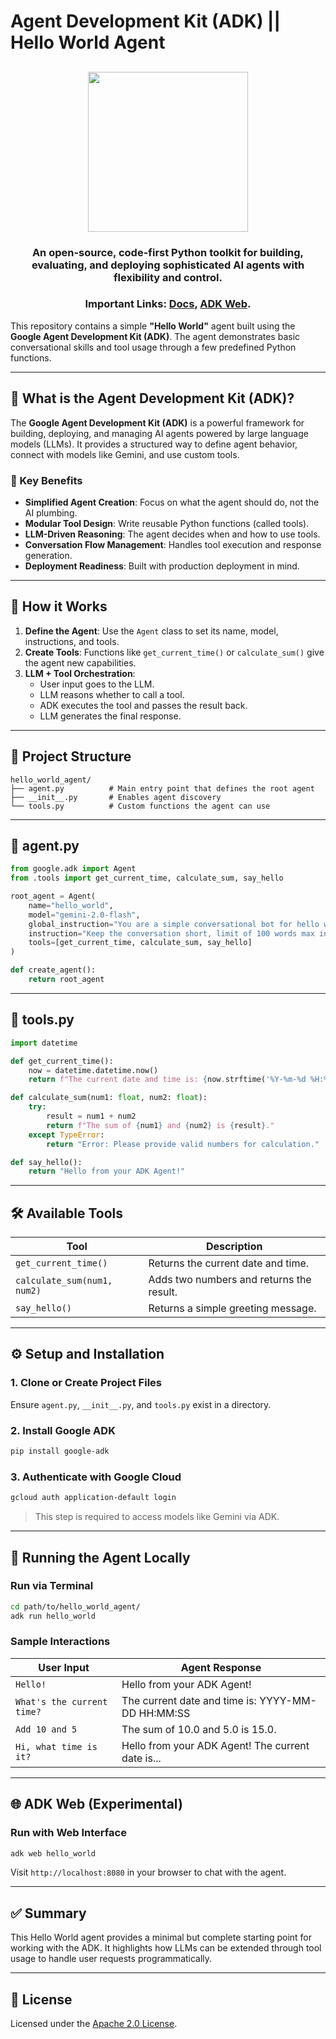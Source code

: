 # Agent Development Kit (ADK) || Hello World Agent




<html>
    <h2 align="center">
      <img src="https://raw.githubusercontent.com/google/adk-python/main/assets/agent-development-kit.png" width="256"/>
    </h2>
    <h3 align="center">
      An open-source, code-first Python toolkit for building, evaluating, and deploying sophisticated AI agents with flexibility and control.
    </h3>
    <h3 align="center">
      Important Links:
      <a href="https://google.github.io/adk-docs/">Docs</a>, 
      <a href="https://github.com/google/adk-web">ADK Web</a>.
    </h3>
</html>


This repository contains a simple **"Hello World"** agent built using the **Google Agent Development Kit (ADK)**. The agent demonstrates basic conversational skills and tool usage through a few predefined Python functions.

---

## 🧠 What is the Agent Development Kit (ADK)?

The **Google Agent Development Kit (ADK)** is a powerful framework for building, deploying, and managing AI agents powered by large language models (LLMs). It provides a structured way to define agent behavior, connect with models like Gemini, and use custom tools.

### 🚀 Key Benefits

- **Simplified Agent Creation**: Focus on what the agent should do, not the AI plumbing.
- **Modular Tool Design**: Write reusable Python functions (called tools).
- **LLM-Driven Reasoning**: The agent decides when and how to use tools.
- **Conversation Flow Management**: Handles tool execution and response generation.
- **Deployment Readiness**: Built with production deployment in mind.

---

## 🧩 How it Works

1. **Define the Agent**: Use the `Agent` class to set its name, model, instructions, and tools.
2. **Create Tools**: Functions like `get_current_time()` or `calculate_sum()` give the agent new capabilities.
3. **LLM + Tool Orchestration**:
   - User input goes to the LLM.
   - LLM reasons whether to call a tool.
   - ADK executes the tool and passes the result back.
   - LLM generates the final response.

---

## 📁 Project Structure

```
hello_world_agent/
├── agent.py          # Main entry point that defines the root agent
├── __init__.py       # Enables agent discovery
└── tools.py          # Custom functions the agent can use
```

---

## 📜 agent.py

```python
from google.adk import Agent
from .tools import get_current_time, calculate_sum, say_hello

root_agent = Agent(
    name="hello_world",
    model="gemini-2.0-flash",
    global_instruction="You are a simple conversational bot for hello world agent.",
    instruction="Keep the conversation short, limit of 100 words max in response.",
    tools=[get_current_time, calculate_sum, say_hello]
)

def create_agent():
    return root_agent
```

---

## 🔧 tools.py

```python
import datetime

def get_current_time():
    now = datetime.datetime.now()
    return f"The current date and time is: {now.strftime('%Y-%m-%d %H:%M:%S')}"

def calculate_sum(num1: float, num2: float):
    try:
        result = num1 + num2
        return f"The sum of {num1} and {num2} is {result}."
    except TypeError:
        return "Error: Please provide valid numbers for calculation."

def say_hello():
    return "Hello from your ADK Agent!"
```

---

## 🛠️ Available Tools

| Tool              | Description                                  |
|-------------------|----------------------------------------------|
| `get_current_time()` | Returns the current date and time.         |
| `calculate_sum(num1, num2)` | Adds two numbers and returns the result. |
| `say_hello()`      | Returns a simple greeting message.          |

---

## ⚙️ Setup and Installation

### 1. Clone or Create Project Files

Ensure `agent.py`, `__init__.py`, and `tools.py` exist in a directory.

### 2. Install Google ADK

```bash
pip install google-adk
```

### 3. Authenticate with Google Cloud

```bash
gcloud auth application-default login
```

> This step is required to access models like Gemini via ADK.

---

## 🧪 Running the Agent Locally

### Run via Terminal

```bash
cd path/to/hello_world_agent/
adk run hello_world
```

### Sample Interactions

| User Input                        | Agent Response                                       |
|----------------------------------|------------------------------------------------------|
| `Hello!`                         | Hello from your ADK Agent!                          |
| `What's the current time?`       | The current date and time is: YYYY-MM-DD HH:MM:SS   |
| `Add 10 and 5`                   | The sum of 10.0 and 5.0 is 15.0.                    |
| `Hi, what time is it?`           | Hello from your ADK Agent! The current date is...   |

---

## 🌐 ADK Web (Experimental)

### Run with Web Interface

```bash
adk web hello_world
```

Visit `http://localhost:8080` in your browser to chat with the agent.

---

## ✅ Summary

This Hello World agent provides a minimal but complete starting point for working with the ADK. It highlights how LLMs can be extended through tool usage to handle user requests programmatically.

---

## 📄 License

Licensed under the [Apache 2.0 License](https://www.apache.org/licenses/LICENSE-2.0).
